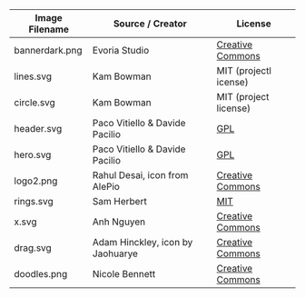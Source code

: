 | Image Filename | Source / Creator | License |
| -------------- | ------------- | ----- |
| bannerdark.png     | Evoria Studio  | [Creative Commons](https://www.iconfinder.com/icons/3162599/approve_check_good_success_tick_icon)  |
| lines.svg      | Kam Bowman  | MIT (projectl icense)
| circle.svg     | Kam Bowman  | MIT (project license) |
| header.svg     | Paco Vitiello & Davide Pacilio  | [GPL](https://cruip.com/terms/) |
| hero.svg       | Paco Vitiello & Davide Pacilio  | [GPL](https://cruip.com/terms/) |
| logo2.png      | Rahul Desai, icon from AlePio  | [Creative Commons](https://thenounproject.com/search/?q=clock&i=1971204)  |
| rings.svg      | Sam Herbert  | [MIT](https://github.com/SamHerbert/SVG-Loaders)  |
| x.svg | Anh Nguyen | [Creative Commons](https://www.iconfinder.com/icons/1110973/close_essential_set_x_icon) |
| drag.svg       | Adam Hinckley,  icon by Jaohuarye  | [Creative Commons](https://thenounproject.com/search/?q=drag&i=1953388) |
| doodles.png       | Nicole Bennett   | [Creative Commons](https://www.toptal.com/designers/subtlepatterns/doodles/) |
